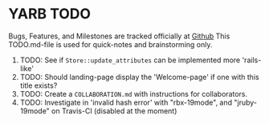 YARB TODO
=========

Bugs, Features, and Milestones are tracked officially at
[Github](https://github.com/iboard/yarb/issues)
This TODO.md-file is used for quick-notes and brainstorming only.


1. TODO: See if `Store::update_attributes` can be implemented more 'rails-like'
1. TODO: Should landing-page display the 'Welcome-page' if one with this
         title exists?
1. TODO: Create a `COLLABORATION.md` with instructions for
         collaborators.         
1. TODO: Investigate in 'invalid hash error' with "rbx-19mode", and
         "jruby-19mode" on Travis-CI (disabled at the moment)
